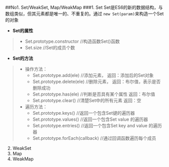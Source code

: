 ##No1. Set/WeakSet, Map/WeakMap
###1. Set
  Set是ES6的新的数据结构，与数组类似，但其元素都是唯一的、不重复的。通过 `new Set(param)`来构造一个Set的对象
* __Set的属性__
>  * Set.prototype.constructor     //构造函数Set()函数
>  * Set.size                      //Set的成员个数

* __Set的方法__
>  * 操作方法：
>    * Set.prototype.add(ele)                   //添加元素，    返回：添加后的Set对象
>    * Set.prototype.delete(ele)                //删除元素，    返回：布尔值，表示是否删除成功
>    * Set.prototype.has(ele)                   //判断是否具有某个属性    返回：布尔值
>    * Set.prototype.clear()                    //清楚Set中的所有元素     返回：空
>  * 遍历方法：
>    * Set.prototype.keys()                     //返回一个包含Set键的遍历器
>    * Set.prototype.values()                   //返回一个包含Set value 的遍历器
>    * Set.prototype.entries()                  //返回一个包含Set key and value 的遍历器
>    * Set.prototype.forEach(callback)          //通过回调函数遍历每个成员

2. WeakSet
3. Map
4. WeakMap
